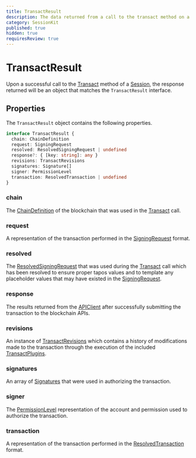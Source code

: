 ```yaml
---
title: TransactResult
description: The data returned from a call to the transact method on a Session
category: SessionKit
published: true
hidden: true
requiresReview: true
---
```


# TransactResult

Upon a successful call to the [Transact](/docs/session-kit/transact) method of a [Session](/docs/session-kit/session), the response returned will be an object that matches the `TransactResult` interface.

## Properties

The `TransactResult` object contains the following properties.

```ts
interface TransactResult {
  chain: ChainDefinition
  request: SigningRequest
  resolved: ResolvedSigningRequest | undefined
  response?: { [key: string]: any }
  revisions: TransactRevisions
  signatures: Signature[]
  signer: PermissionLevel
  transaction: ResolvedTransaction | undefined
}
```

### chain

The [ChainDefinition](/docs/utilities/common-library#chaindefinition) of the blockchain that was used in the [Transact](/docs/session-kit/transact) call.

### request

A representation of the transaction performed in the [SigningRequest](#) format.

### resolved

The [ResolvedSigningRequest](#) that was used during the [Transact](/docs/session-kit/transact) call which has been resolved to ensure proper tapos values and to template any placeholder values that may have existed in the [SigningRequest](#).

### response

The results returned from the [APIClient](/docs/antelope/api-client) after successfully submitting the transaction to the blockchain APIs.

### revisions

An instance of [TransactRevisions](https://wharfkit.github.io/session/classes/TransactRevisions.html) which contains a history of modifications made to the transaction through the execution of the included [TransactPlugins](/docs/session-kit/plugin-transact).

### signatures

An array of [Signatures](#) that were used in authorizing the transaction.

### signer

The [PermissionLevel](#) representation of the account and permission used to authorize the transaction.

### transaction

A representation of the transaction performed in the [ResolvedTransaction](#) format.
